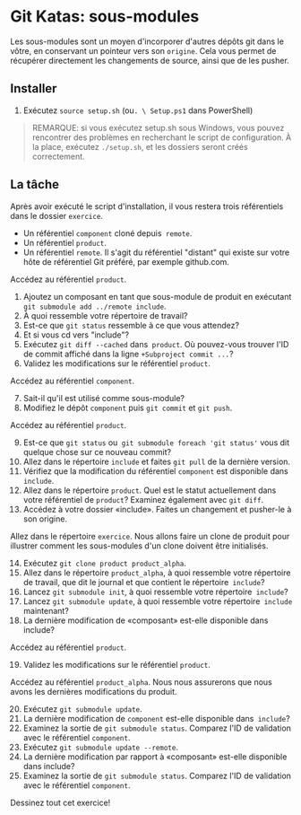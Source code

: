 # Git Katas: sous-modules

Les sous-modules sont un moyen d'incorporer d'autres dépôts git dans le vôtre, en conservant un pointeur vers son `origine`.
Cela vous permet de récupérer directement les changements de source, ainsi que de les pusher.

## Installer

1. Exécutez `source setup.sh` (ou`. \ Setup.ps1` dans PowerShell)

> REMARQUE: si vous exécutez setup.sh sous Windows, vous pouvez rencontrer des problèmes en recherchant le script de configuration. À la place, exécutez `./setup.sh`, et les dossiers seront créés correctement.

## La tâche

Après avoir exécuté le script d'installation, il vous restera trois référentiels dans le dossier `exercice`.

* Un référentiel `component` cloné depuis` remote`.
* Un référentiel `product`.
* Un référentiel `remote`. Il s'agit du référentiel "distant" qui existe sur votre hôte de référentiel Git préféré, par exemple github.com.

Accédez au référentiel `product`.

1. Ajoutez un composant en tant que sous-module de produit en exécutant `git submodule add ../remote include`.
2. À quoi ressemble votre répertoire de travail?
3. Est-ce que `git status` ressemble à ce que vous attendez?
4. Et si vous cd vers "include"?
5. Exécutez `git diff --cached` dans` product`. Où pouvez-vous trouver l'ID de commit affiché dans la ligne `+Subproject commit ...`?
6. Validez les modifications sur le référentiel `product`.

Accédez au référentiel `component`.

7. Sait-il qu'il est utilisé comme sous-module?
8. Modifiez le dépôt `component` puis `git commit` et `git push`.

Accédez au référentiel `product`.

9. Est-ce que `git status` ou` git submodule foreach 'git status'` vous dit quelque chose sur ce nouveau commit?
10. Allez dans le répertoire `include` et faites `git pull` de la dernière version.
11. Vérifiez que la modification du référentiel `component` est disponible dans `include`.
12. Allez dans le répertoire `product`. Quel est le statut actuellement dans votre référentiel de `product`? Examinez également avec `git diff`.
13. Accédez à votre dossier «include». Faites un changement et pusher-le à son origine.

Allez dans le répertoire `exercice`. Nous allons faire un clone de produit pour illustrer comment les sous-modules d'un clone doivent être initialisés.

14. Exécutez `git clone product product_alpha`.
15. Allez dans le répertoire `product_alpha`, à quoi ressemble votre répertoire de travail, que dit le journal et que contient le répertoire` include`?
16. Lancez `git submodule init`, à quoi ressemble votre répertoire` include`?
17. Lancez `git submodule update`, à quoi ressemble votre répertoire` include` maintenant?
18. La dernière modification de «composant» est-elle disponible dans include?

Accédez au référentiel `product`.

19. Validez les modifications sur le référentiel `product`.

Accédez au référentiel `product_alpha`. Nous nous assurerons que nous avons les dernières modifications du produit.

20. Exécutez `git submodule update`.
19. La dernière modification de `component` est-elle disponible dans` include`?
20. Examinez la sortie de `git submodule status`. Comparez l'ID de validation avec le référentiel `component`.
21. Exécutez `git submodule update --remote`.
19. La dernière modification par rapport à «composant» est-elle disponible dans include?
20. Examinez la sortie de `git submodule status`. Comparez l'ID de validation avec le référentiel `component`.

Dessinez tout cet exercice!
